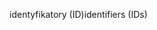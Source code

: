 <span data-ttu-id="ab35a-101">identyfikatory (ID)</span><span class="sxs-lookup"><span data-stu-id="ab35a-101">identifiers (IDs)</span></span>